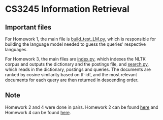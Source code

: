 CS3245 Information Retrieval
==

Important files
--
For Homework 1, the main file is [build_test_LM.py](https://github.com/mxchai/cs3245_homework/blob/master/hw1/build_test_LM.py), which is responsible for building the language model needed to guess the queries' respective languages.

For Homework 3, the main files are [index.py](https://github.com/mxchai/cs3245_homework/blob/master/hw3/index.py), which indexes the NLTK corpus and outputs the dictionary and the postings file, and [search.py](https://github.com/mxchai/cs3245_homework/blob/master/hw3/search.py), which reads in the dictionary, postings and queries. The documents are ranked by cosine similarity based on tf-idf, and the most relevant documents for each query are then returned in descending order.

Note
--
Homework 2 and 4 were done in pairs. Homework 2 can be found [here](https://github.com/ianngiaw/CS3245-Homework/tree/master/HW2) and Homework 4 can be found [here](https://github.com/ianngiaw/CS3245-Homework/tree/master/HW4).

